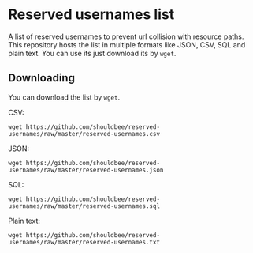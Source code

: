 # Reserved usernames list

A list of reserved usernames to prevent url collision with resource paths.
This repository hosts the list in multiple formats like JSON, CSV, SQL and plain text.
You can use its just download its by `wget`.

## Downloading

You can download the list by `wget`.

CSV:

```
wget https://github.com/shouldbee/reserved-usernames/raw/master/reserved-usernames.csv
```

JSON:

```
wget https://github.com/shouldbee/reserved-usernames/raw/master/reserved-usernames.json
```

SQL:

```
wget https://github.com/shouldbee/reserved-usernames/raw/master/reserved-usernames.sql
```

Plain text:

```
wget https://github.com/shouldbee/reserved-usernames/raw/master/reserved-usernames.txt
```

